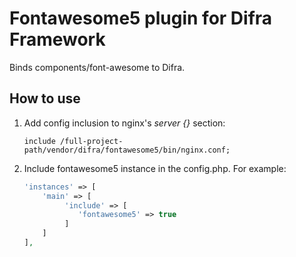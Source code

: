 # Fontawesome5 plugin for Difra Framework

Binds components/font-awesome to Difra.

## How to use

1. Add config inclusion to nginx's *server {}* section:
    ```
    include /full-project-path/vendor/difra/fontawesome5/bin/nginx.conf;
    ```
1. Include fontawesome5 instance in the config.php. For example:
    ```php
    'instances' => [
        'main' => [
             'include' => [
                'fontawesome5' => true
             ]
        ]
    ],
    ```
